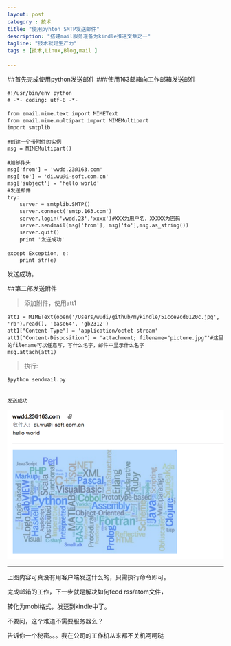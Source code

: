 ```yaml
---
layout: post
category : 技术
title: "使用pyhton SMTP发送邮件"
description: "搭建mail服务准备为kindle推送文章之一"
tagline: "技术就是生产力"
tags : [技术,Linux,Blog,mail ]

---
```


##首先完成使用python发送邮件
###使用163邮箱向工作邮箱发送邮件


    #!/usr/bin/env python
    # -*- coding: utf-8 -*-
    
    from email.mime.text import MIMEText
    from email.mime.multipart import MIMEMultipart
    import smtplib
    
    #创建一个带附件的实例
    msg = MIMEMultipart()
    
    #加邮件头
    msg['from'] = 'wwdd.23@163.com'
    msg['to'] = 'di.wu@i-soft.com.cn'
    msg['subject'] = 'hello world'
    #发送邮件
    try:
        server = smtplib.SMTP()
        server.connect('smtp.163.com')
        server.login('wwdd.23','xxxx')#XXX为用户名，XXXXX为密码
        server.sendmail(msg['from'], msg['to'],msg.as_string())
        server.quit()
        print '发送成功'
    
    except Exception, e:  
        print str(e) 


发送成功。


##第二部发送附件

>添加附件，使用att1


    att1 = MIMEText(open('/Users/wudi/github/mykindle/51cce9cd0120c.jpg', 'rb').read(), 'base64', 'gb2312')
    att1["Content-Type"] = 'application/octet-stream'
    att1["Content-Disposition"] = 'attachment; filename="picture.jpg"'#这里的filename可以任意写，写什么名字，邮件中显示什么名字
    msg.attach(att1)
    


>执行:

    $python sendmail.py


    发送成功


![](/images/sendmail.png )


___

上图内容可真没有用客户端发送什么的，只需执行命令即可。

完成邮箱的工作，下一步就是解决如何feed rss/atom文件，

转化为mobi格式，发送到kindle中了。

不要问，这个难道不需要服务器么？

告诉你一个秘密。。。我在公司的工作机从来都不关机呵呵哒

